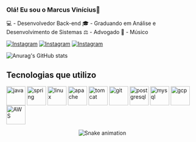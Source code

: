### Olá! Eu sou o Marcus Vinícius👋

💻 - Desenvolvedor Back-end
🎓 - Graduando em Análise e Desenvolvimento de Sistemas
⚖ - Advogado
🎸 - Músico

[![Instagram](https://img.shields.io/badge/LinkedIn-0077B5?style=for-the-badge&logo=linkedin&logoColor=white)](https://www.linkedin.com/in/marcus-v-m-oliveira/)
[![Instagram](https://img.shields.io/badge/Instagram-E4405F?style=for-the-badge&logo=instagram&logoColor=white)](https://www.instagram.com/mvjus/)
[![Instagram](https://img.shields.io/badge/Facebook-1877F2?style=for-the-badge&logo=facebook&logoColor=white)](https://www.facebook.com/marcus.vinicius.3110/)

![Anurag's GitHub stats](https://github-readme-stats.vercel.app/api?username=Marcus-Vinicius-Oliveira&show_icons=true&theme=merko)


## Tecnologias que utilizo

<div style="display: inline_block">
    <img width="50" height="50" align="center" alt="java" src="https://cdn.jsdelivr.net/gh/devicons/devicon/icons/java/java-original-wordmark.svg" />
    <img width="50" height="50" align="center" alt="spring" src="https://cdn.jsdelivr.net/gh/devicons/devicon/icons/spring/spring-original-wordmark.svg"/>
    <img width="50" height="50" align="center" alt="linux" src="https://cdn.jsdelivr.net/gh/devicons/devicon/icons/linux/linux-original.svg" />
    <img width="50" height="50" align="center" alt="apache" src="https://cdn.jsdelivr.net/gh/devicons/devicon/icons/apache/apache-original-wordmark.svg" />
    <img width="50" height="50" align="center" alt="tomcat" src="https://cdn.jsdelivr.net/gh/devicons/devicon/icons/tomcat/tomcat-original.svg" />
    <img width="50" height="50" align="center" alt="git" src="https://cdn.jsdelivr.net/gh/devicons/devicon/icons/git/git-original.svg" />
    <img width="50" height="50" align="center" alt="postgresql" src="https://cdn.jsdelivr.net/gh/devicons/devicon/icons/postgresql/postgresql-original-wordmark.svg" />
    <img width="50" height="50" align="center" alt="mysql" src="https://cdn.jsdelivr.net/gh/devicons/devicon/icons/mysql/mysql-original-wordmark.svg" />
    <img width="50" height="50" align="center" alt="gcp" src="https://cdn.jsdelivr.net/gh/devicons/devicon/icons/googlecloud/googlecloud-original.svg" />
    <img width="50" height="50" align="center" alt="AWS" src="https://cdn.jsdelivr.net/gh/devicons/devicon/icons/amazonwebservices/amazonwebservices-original.svg" />
  </div>


<div align="center">

  ![Snake animation](https://github.com/Marcus-Vinicius-Oliveira/Marcus-Vinicius-Oliveira/blob/output/github-contribution-grid-snake.svg)
  
</div>
 
         

